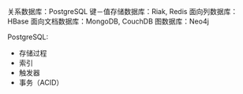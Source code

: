 关系数据库：PostgreSQL
键－值存储数据库：Riak, Redis
面向列数据库：HBase
面向文档数据库：MongoDB, CouchDB
图数据库：Neo4j

PostgreSQL:
- 存储过程
- 索引
- 触发器
- 事务（ACID）
